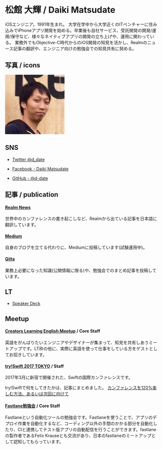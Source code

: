 # 松館 大輝 / Daiki Matsudate

iOSエンジニア。1991年生まれ。
大学在学中から大学近くのITベンチャーに住み込みでiPhoneアプリ開発を始める。卒業後も自社サービス、受託開発の開発/運用/保守など、様々なネイティブアプリの開発の立ち上げや、運用に関わっている。
業務外でもObjective-C時代からのiOS開発の知見を活かし、Realmのニュース記事の翻訳や、エンジニア向けの勉強会での知見共有に努める。

## 写真 / icons

![facebook](../imgs/facebook.jpg)

## SNS

* [Twitter @d_date](https://twitter.com/d_date)

* [Facebook - Daiki Matsudate](https://www.facebook.com/matsudate.daiki)

* [GitHub - @d-date](https://github.com/d-date)

## 記事 / publication

#### [Realm News](https://realm.io/jp/news/)

世界中のカンファレンスの書き起こしなど、Realmから出ている記事を日本語に翻訳しています。

#### [Medium](https://medium.com/@d_date)

自身のブログを立てる代わりに、Mediumに投稿しています(試験運用中)。

#### [Qiita](http://qiita.com/d_date)

業務上必要になった知識(公開情報に限る)や、勉強会でのまとめ記事を投稿しています。

## LT

* [Speaker Deck](https://speakerdeck.com/d_date)

## Meetup

#### [Creators Learning English Meetup](https://clem.connpass.com/) / Core Staff

英語をがんばりたいエンジニアやデザイナーが集まって、知見を共有しあうミートアップです。LT枠の他に、実際に英語を使って仕事をしている方をゲストとしてお招きしています。

#### [try!Swift 2017 TOKYO](https://www.tryswift.co/tokyo/jp) / Staff

2017年3月に新宿で開催された、Swiftの国際カンファレンスです。

try!Swiftで何をしてきたかは、記事にまとめました。 [カンファレンスを120%楽しむ方法、あるいは次回に向けて](https://medium.com/@d_date/%E3%82%AB%E3%83%B3%E3%83%95%E3%82%A1%E3%83%AC%E3%83%B3%E3%82%B9%E3%82%92120-%E6%A5%BD%E3%81%97%E3%82%80%E6%96%B9%E6%B3%95-%E3%81%82%E3%82%8B%E3%81%84%E3%81%AF%E6%AC%A1%E5%9B%9E%E3%81%AB%E5%90%91%E3%81%91%E3%81%A6-9a19f9ba0c1e#.38vbs9ts4)

#### [Fastlane勉強会](https://fastlane.connpass.com/) / Core Staff

Fastlaneという自動化ツールの勉強会です。Fastlaneを使うことで、アプリのデプロイ作業を自動化するなど、コーディング以外の手間のかかる部分を自動化したり、CIと連携してテスト版アプリの自動配信を行うことができます。fastlaneの製作者であるFelix Krauseとも交流があり、日本のfastlaneのミートアップとして認知してもらっています。